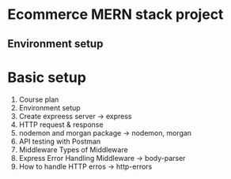 # Ecommerce MERN stack project
## Environment setup

# Basic setup

1. Course plan
2. Environment setup
3. Create expreess server -> express
4. HTTP request & response
5. nodemon and morgan package  -> nodemon, morgan
6. API testing with Postman
7. Middleware Types of Middleware
8. Express Error Handling Middleware -> body-parser
9. How to handle HTTP erros ->  http-errors
